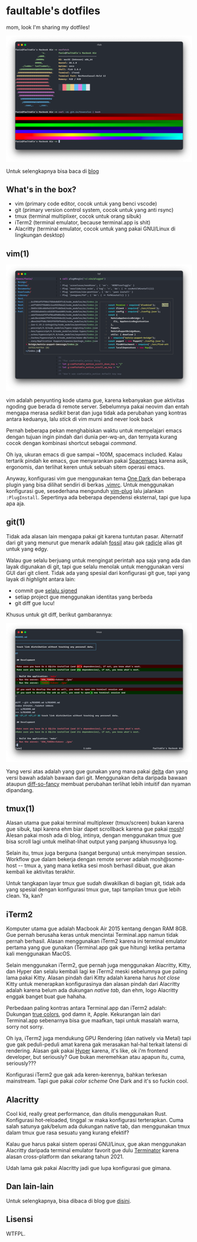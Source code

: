 # faultable's dotfiles

mom, look I'm sharing my dotfiles!

![](./.yadm/meta/neofetch.png)

Untuk selengkapnya bisa baca di [blog](https://faultable.dev/faultable-setup-2021/)

## What's in the box?

- vim (primary code editor, cocok untuk yang benci vscode)
- git (primary version control system, cocok untuk yang anti rsync)
- tmux (terminal multiplixer, cocok untuk orang sibuk)
- iTerm2 (terminal emulator, because terminal.app is shit)
- Alacritty (terminal emulator, cocok untuk yang pakai GNU/Linux di lingkungan desktop)

## vim(1)

![vim](./.yadm/meta/vim.png)

vim adalah penyunting kode utama gue, karena kebanyakan gue aktivitas ngoding gue berada
di remote server. Sebelumnya pakai neovim dan entah mengapa merasa *sedikit* berat dan
juga tidak ada perubahan yang kontras antara keduanya, lalu *stick* di vim murni and never
look back

Pernah beberapa pekan menghabiskan waktu untuk mempelajari emacs dengan tujuan ingin pindah
dari dunia per-wq-an, dan ternyata kurang cocok dengan kombinasi shortcut sebagai *command*.

Oh iya, ukuran emacs di gue sampai ~100M, spacemacs included. Kalau tertarik pindah ke emacs,
gue menyarankan pakai [Spacemacs](https://www.spacemacs.org) karena asik, ergonomis, dan terlihat
keren untuk sebuah sitem operasi emacs.

Anyway, konfigurasi vim gue menggunakan tema [One Dark](https://github.com/joshdick/onedark.vim) dan
beberapa plugin yang bisa dilihat sendiri di berkas [.vimrc](./vimrc). Untuk menggunakan konfigurasi
gue, sesederhana mengunduh [vim-plug](https://github.com/junegunn/vim-plug) lalu jalankan `:PlugInstall`. Sepertinya ada beberapa dependensi eksternal, tapi gue lupa apa aja.

## git(1)

Tidak ada alasan lain mengapa pakai git karena tuntutan pasar. Alternatif dari git yang menurut gue
menarik adalah [fossil](https://fossil-scm.org/home/doc/trunk/www/index.wiki) atau gak [radicle](https://radicle.xyz) alias git untuk yang edgy.

Walau gue selalu berjuang untuk mengingat perintah apa saja yang ada dan layak digunakan di git, tapi
gue selalu menolak untuk menggunakan versi GUI dari git client. Tidak ada yang spesial dari konfigurasi git gue, tapi yang layak di *highlight* antara lain:

- commit gue [selalu signed](https://git-scm.com/book/en/v2/Git-Tools-Signing-Your-Work)
- setiap project gue menggunakan identitas yang berbeda
- git diff gue lucu!

Khusus untuk git diff, berikut gambarannya:

![git-diff](./.yadm/meta/git-diff.png)

Yang versi atas adalah yang gue gunakan yang mana pakai [delta](https://github.com/dandavison/delta) dan yang versi bawah adalah bawaan dari git. Menggunakan delta daripada bawaan ataupun [diff-so-fancy](https://github.com/so-fancy/diff-so-fancy) membuat perubahan terlihat lebih intuitif dan nyaman dipandang. 

## tmux(1)

Alasan utama gue pakai terminal multiplexer (tmux/screen) bukan karena gue sibuk, tapi karena ehm biar dapet scrollback karena gue pakai [mosh](https://mosh.org)! Alesan pakai mosh ada di blog, intinya, dengan menggunakan tmux gue bisa scroll lagi untuk melihat-lihat output yang panjang khususnya log.

Selain itu, tmux juga berguna (sangat berguna) untuk menyimpan session. Workflow gue dalam bekerja dengan remote server adalah mosh@some-host -- tmux a, yang mana ketika sesi mosh berhasil dibuat, gue akan kembali ke aktivitas terakhir.

Untuk tangkapan layar tmux gue sudah diwakilkan di bagian git, tidak ada yang spesial dengan konfigurasi tmux gue, tapi tampilan tmux gue lebih clean. Ya, kan?

## iTerm2

Komputer utama gue adalah Macbook Air 2015 kentang dengan RAM 8GB. Gue pernah berusaha keras untuk mencintai Terminal.app namun tidak pernah berhasil. Alasan menggunakan iTerm2 karena ini terminal emulator pertama yang gue gunakan (Terminal.app gak gue hitung) ketika pertama kali menggunakan MacOS.

Selain menggunakan iTerm2, gue pernah juga menggunakan Alacritty, Kitty, dan Hyper dan selalu kembali lagi ke iTerm2 meski sebelumnya gue paling lama pakai Kitty. Alasan pindah dari Kitty adalah karena harus *hot close* Kitty untuk menerapkan konfigurasinya dan alasan pindah dari Alacritty adalah karena belum ada dukungan *native tab*, dan ehm, logo Alacritty enggak banget buat gue hahaha.

Perbedaan paling kontras antara Terminal.app dan iTerm2 adalah: Dukungan [true colors](https://gist.github.com/XVilka/8346728), god damn it, Apple. Kekurangan lain dari Terminal.app sebenarnya bisa gue maafkan, tapi untuk masalah warna, sorry not sorry.

Oh iya, iTerm2 juga mendukung GPU Rendering (dan natively via Metal) tapi gue gak peduli-peduli amat karena gak merasakan hal-hal terkait latensi di rendering. Alasan gak pakai [Hyper](https://hyper.is) karena, it's like, ok i'm frontend developer, but seriously? Gue bukan meremehkan atau apapun itu, cuma, seriously???

Konfigurasi iTerm2 gue gak ada keren-kerennya, bahkan terkesan mainstream. Tapi gue pakai *color scheme* One Dark and it's so fuckin cool.

## Alacritty

Cool kid, really great performance, dan ditulis menggunakan Rust. Konfigurasi hot-reloaded, tinggal :w maka konfigurasi terterapkan. Cuma salah satunya gak/belum ada dukungan native tab, dan menggunakan tmux dalam tmux gue rasa sesuatu yang kurang efektif?

Kalau gue harus pakai sistem operasi GNU/Linux, gue akan menggunakan Alacritty daripada terminal emulator favorit gue dulu [Terminator](https://terminator-gtk3.readthedocs.io/en/latest/) karena alasan cross-platform dan sekarang tahun 2021.

Udah lama gak pakai Alacritty jadi gue lupa konfigurasi gue gimana.

## Dan lain-lain

Untuk selengkapnya, bisa dibaca di blog gue [disini](https://faultable.dev/faultable-setup-2021/).

## Lisensi

WTFPL.